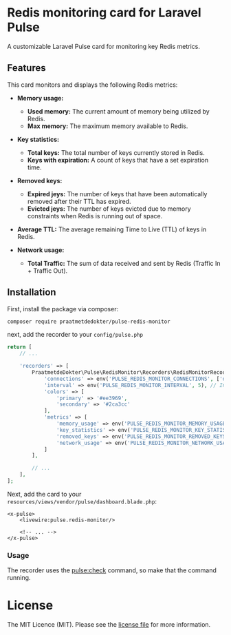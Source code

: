 # Redis monitoring card for Laravel Pulse
A customizable Laravel Pulse card for monitoring key Redis metrics.

## Features

This card monitors and displays the following Redis metrics:

- **Memory usage:**
  - **Used memory:** The current amount of memory being utilized by Redis.
  - **Max memory:** The maximum memory available to Redis.

- **Key statistics:**
  - **Total keys:** The total number of keys currently stored in Redis.
  - **Keys with expiration:** A count of keys that have a set expiration time.

- **Removed keys:**
  - **Expired jeys:** The number of keys that have been automatically removed after their TTL has expired.
  - **Evicted jeys:** The number of keys evicted due to memory constraints when Redis is running out of space.

- **Average TTL:** The average remaining Time to Live (TTL) of keys in Redis.

- **Network usage:**
  - **Total Traffic:** The sum of data received and sent by Redis (Traffic In + Traffic Out).


## Installation

First, install the package via composer:

```sh
composer require praatmetdedokter/pulse-redis-monitor
```

next, add the recorder to your `config/pulse.php`
```php
return [
    // ...

    'recorders' => [
        PraatmetdeDokter\Pulse\RedisMonitor\Recorders\RedisMonitorRecorder::class => [
            'connections' => env('PULSE_REDIS_MONITOR_CONNECTIONS', ['default']),
            'interval' => env('PULSE_REDIS_MONITOR_INTERVAL', 5), // Interval in minutes between monitoring events
            'colors' => [
                'primary' => '#ee3969',
                'secondary' => '#2ca3cc'
            ],
            'metrics' => [
                'memory_usage' => env('PULSE_REDIS_MONITOR_MEMORY_USAGE', true),
                'key_statistics' => env('PULSE_REDIS_MONITOR_KEY_STATISTICS', true),
                'removed_keys' => env('PULSE_REDIS_MONITOR_REMOVED_KEYS', true),
                'network_usage' => env('PULSE_REDIS_MONITOR_NETWORK_USAGE', true),
            ]
        ],

        // ...
    ],
];
```

Next, add the card to your `resources/views/vendor/pulse/dashboard.blade.php`:

```blade
<x-pulse>
    <livewire:pulse.redis-monitor/>

    <!-- ... -->
</x-pulse>
```

### Usage
The recorder uses the [pulse:check](https://laravel.com/docs/11.x/pulse#capturing-entries) command, so make that the command running.

# License
The MIT Licence (MIT). Please see the [license file](LICENSE) for more information.